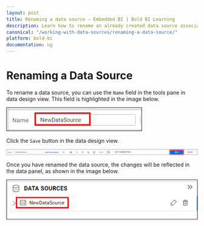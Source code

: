 ```yaml
---
layout: post
title: Renaming a data source – Embedded BI | Bold BI Learning
description: Learn how to rename an already created data source associated with a dashboard through data source editor in Bold BI Embedded.
canonical: "/working-with-data-sources/renaming-a-data-source/"
platform: bold-bi
documentation: ug
---
```


# Renaming a Data Source

To rename a data source, you can use the `Name` field in the tools pane in data design view. This field is highlighted in the image below.

![Select rename](/static/assets/working-with-datasource/images/selectrename.png)

Click the `Save` button in the data design view.

![Save rename](/static/assets/working-with-datasource/images/saverename.png)

Once you have renamed the data source, the changes will be reflected in the data panel, as shown in the image below.

![Data source name](/static/assets/working-with-datasource/images/datasourcename.png)
